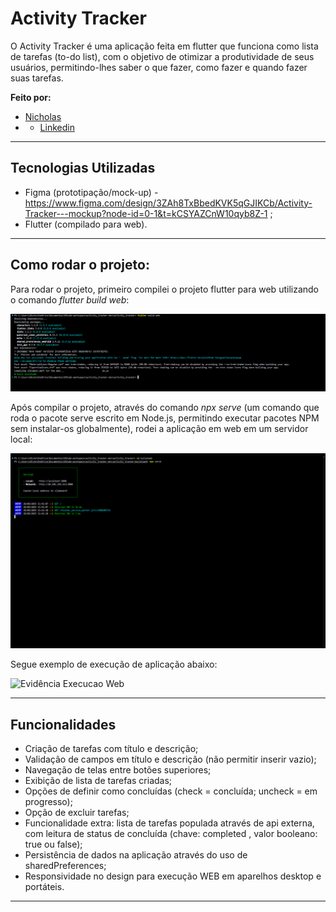 #  Activity Tracker

O Activity Tracker é uma aplicação feita em flutter que funciona como lista de tarefas (to-do list), com o objetivo de otimizar a produtividade de seus usuários, permitindo-lhes saber o que fazer, como fazer e quando fazer suas tarefas.

**Feito por:** 
- [Nicholas](https://github.com/taldoNicholas)
- - [Linkedin](https://www.linkedin.com/in/nicholashcrangel/)

---

##  Tecnologias Utilizadas

- Figma (prototipação/mock-up) - https://www.figma.com/design/3ZAh8TxBbedKVK5qGJIKCb/Activity-Tracker---mockup?node-id=0-1&t=kCSYAZCnW10qyb8Z-1 ;
- Flutter (compilado para web).

---

##  Como rodar o projeto:

Para rodar o projeto, primeiro compilei o projeto flutter para web utilizando o comando *flutter build web*:

![Evidência Build Web](assets/images/evidenciasBuildweb.png)

Após compilar o projeto, através do comando *npx serve* (um comando que roda o pacote serve escrito em Node.js, permitindo executar pacotes NPM sem instalar-os globalmente), rodei a aplicação em web em um servidor local:

![Evidência Build Web](assets/images/evidenciasServidornpx.png)

Segue exemplo de execução de aplicação abaixo:

![Evidência Execucao Web](assets/gifs/gifExecucaoAplicacao.gif)

---

##  Funcionalidades

- Criação de tarefas com título e descrição;
- Validação de campos em título e descrição (não permitir inserir vazio);
- Navegação de telas entre botões superiores;
- Exibição de lista de tarefas criadas;
- Opções de definir como concluídas (check = concluída; uncheck = em progresso);
- Opção de excluir tarefas;
- Funcionalidade extra: lista de tarefas populada através de api externa, com leitura de status de concluída (chave: completed , valor booleano: true ou false);
- Persistência de dados na aplicação através do uso de sharedPreferences;
- Responsividade no design para execução WEB em aparelhos desktop e portáteis.

---


